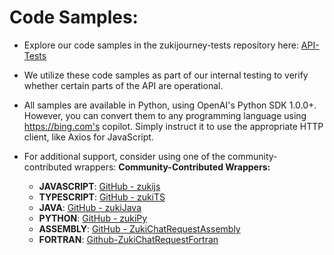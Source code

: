 # Code Samples:

- Explore our code samples in the zukijourney-tests repository here: [API-Tests](https://github.com/zukijourney/api-tests)
- We utilize these code samples as part of our internal testing to verify whether certain parts of the API are operational.
- All samples are available in Python, using OpenAI's Python SDK 1.0.0+. However, you can convert them to any programming language using https://bing.com's copilot. Simply instruct it to use the appropriate HTTP client, like Axios for JavaScript.

- For additional support, consider using one of the community-contributed wrappers:
  **Community-Contributed Wrappers:**
  - **JAVASCRIPT**: [GitHub - zukijs](https://github.com/Sabsterrexx/zukijs)
  - **TYPESCRIPT**: [GitHub - zukiTS](https://github.com/eL1fe/zukiTS)
  - **JAVA**: [GitHub - zukiJava](https://github.com/Sabsterrexx/zukiJava)
  - **PYTHON**: [GitHub - zukiPy](https://github.com/Launchers-1/zukiPy)
  - **ASSEMBLY**: [GitHub - ZukiChatRequestAssembly](https://github.com/programmer1o1/ZukiChatRequestAssembly)
  - **FORTRAN**: [Github-ZukiChatRequestFortran](https://github.com/programmer1o1/ZukiChatRequestFortran)

